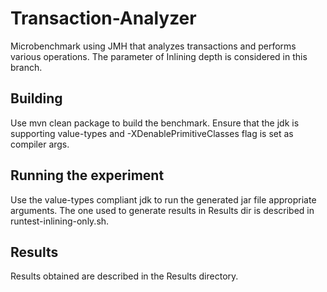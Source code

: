 # Transaction-Analyzer
Microbenchmark using JMH that analyzes transactions and performs various operations. The parameter of Inlining depth is considered in this branch.

Building
--------
Use mvn clean package to build the benchmark.
Ensure that the jdk is supporting value-types and -XDenablePrimitiveClasses flag is set as compiler args.

Running the experiment
----------------------
Use the value-types compliant jdk to run the generated jar file appropriate arguments.
The one used to generate results in Results dir is described in runtest-inlining-only.sh.

Results
-------
Results obtained are described in the Results directory.
